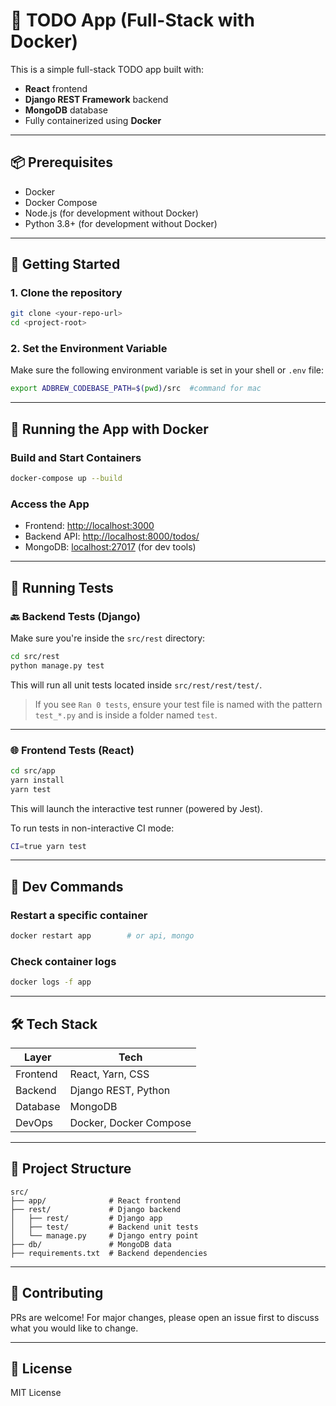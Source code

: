 # 📝 TODO App (Full-Stack with Docker)

This is a simple full-stack TODO app built with:

- **React** frontend
- **Django REST Framework** backend
- **MongoDB** database
- Fully containerized using **Docker**

---

## 📦 Prerequisites

- Docker
- Docker Compose
- Node.js (for development without Docker)
- Python 3.8+ (for development without Docker)

---

## 🚀 Getting Started

### 1. Clone the repository

```bash
git clone <your-repo-url>
cd <project-root>
```

### 2. Set the Environment Variable

Make sure the following environment variable is set in your shell or `.env` file:

```bash
export ADBREW_CODEBASE_PATH=$(pwd)/src  #command for mac
```

---

## 🐳 Running the App with Docker

### Build and Start Containers

```bash
docker-compose up --build
```

### Access the App

- Frontend: [http://localhost:3000](http://localhost:3000)
- Backend API: [http://localhost:8000/todos/](http://localhost:8000/todos/)
- MongoDB: [localhost:27017](mongodb://localhost:27017) (for dev tools)

---

## 🧪 Running Tests

### 🔙 Backend Tests (Django)

Make sure you're inside the `src/rest` directory:

```bash
cd src/rest
python manage.py test
```

This will run all unit tests located inside `src/rest/rest/test/`.

> If you see `Ran 0 tests`, ensure your test file is named with the pattern `test_*.py` and is inside a folder named `test`.

---

### 🌐 Frontend Tests (React)

```bash
cd src/app
yarn install
yarn test
```

This will launch the interactive test runner (powered by Jest).

To run tests in non-interactive CI mode:

```bash
CI=true yarn test
```

---

## 🧰 Dev Commands

### Restart a specific container

```bash
docker restart app        # or api, mongo
```

### Check container logs

```bash
docker logs -f app
```

---

## 🛠️ Tech Stack

| Layer    | Tech                   |
| -------- | ---------------------- |
| Frontend | React, Yarn, CSS       |
| Backend  | Django REST, Python    |
| Database | MongoDB                |
| DevOps   | Docker, Docker Compose |

---

## 📂 Project Structure

```
src/
├── app/              # React frontend
├── rest/             # Django backend
│   ├── rest/         # Django app
│   ├── test/         # Backend unit tests
│   └── manage.py     # Django entry point
├── db/               # MongoDB data
├── requirements.txt  # Backend dependencies
```

---

## 🙌 Contributing

PRs are welcome! For major changes, please open an issue first to discuss what you would like to change.

---

## 📃 License

MIT License